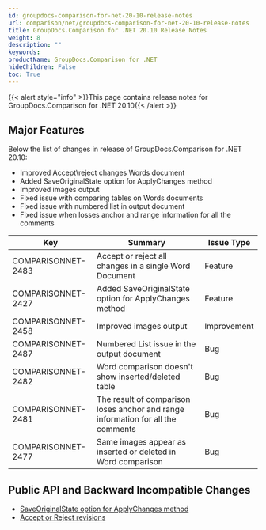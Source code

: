 ```yaml
---
id: groupdocs-comparison-for-net-20-10-release-notes
url: comparison/net/groupdocs-comparison-for-net-20-10-release-notes
title: GroupDocs.Comparison for .NET 20.10 Release Notes
weight: 8
description: ""
keywords:
productName: GroupDocs.Comparison for .NET
hideChildren: False
toc: True
---
```


{{< alert style="info" >}}This page contains release notes for GroupDocs.Comparison for .NET 20.10{{< /alert >}}

## Major Features

Below the list of changes in release of GroupDocs.Comparison for .NET 20.10:

- Improved Accept\reject changes Words document
- Added SaveOriginalState option for ApplyChanges method
- Improved images output
- Fixed issue with comparing tables on Words documents
- Fixed issue with numbered list in output document
- Fixed issue when losses anchor and range information for all the comments

| Key                | Summary                                                                          | Issue Type  |
| ------------------ | -------------------------------------------------------------------------------- | ----------- |
| COMPARISONNET-2483 | Accept or reject all changes in a single Word Document                           | Feature     |
| COMPARISONNET-2427 | Added SaveOriginalState option for ApplyChanges method                           | Feature     |
| COMPARISONNET-2458 | Improved images output                                                           | Improvement |
| COMPARISONNET-2487 | Numbered List issue in the output document                                       | Bug         |
| COMPARISONNET-2482 | Word comparison doesn't show inserted/deleted table                              | Bug         |
| COMPARISONNET-2481 | The result of comparison loses anchor and range information for all the comments | Bug         |
| COMPARISONNET-2477 | Same images appear as inserted or deleted in Word comparison                     | Bug         |

## Public API and Backward Incompatible Changes

- [SaveOriginalState option for ApplyChanges method](https://docs.groupdocs.com/comparison/net/accept-or-reject-detected-changes/)
- [Accept or Reject revisions﻿](https://docs.groupdocs.com/comparison/net/accept-or-reject-revisions/)
